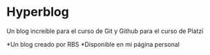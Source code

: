 # Hyperblog
Un blog increible para el curso de Git y Github para el curso de Platzi

*Un blog creado por RBS
*Disponible en mi página personal